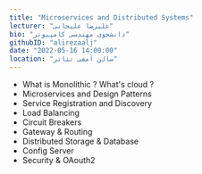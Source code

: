 ```yaml
---
title: "Microservices and Distributed Systems"
lecturer: "علیرضا علیجانی"
bio: "دانشجوی مهندسی کامپیوتر"
githubID: "alirezaalj"
date: "2022-05-16 14:00:00"
location: "سالن آمفی تئاتر"
---
```


- What is Monolithic ? What's cloud ?
- Microservices and Design Patterns
- Service Registration and Discovery
- Load Balancing
- Circuit Breakers
- Gateway & Routing
- Distributed Storage & Database
- Config Server
- Security & OAouth2
